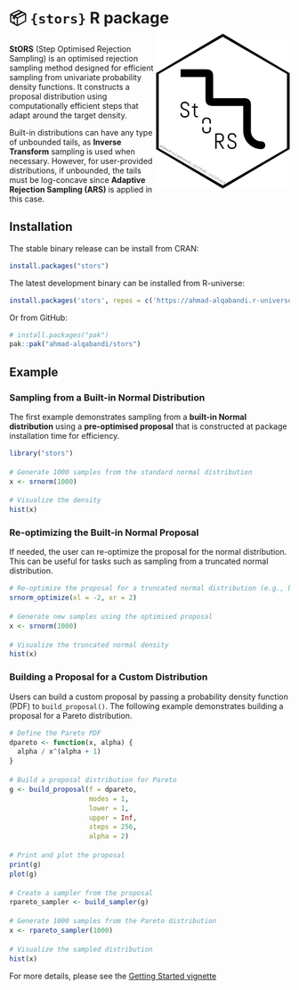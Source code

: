 # 📦 `{stors}` R package <img src="man/figures/logo.png" align="right" height="278"/>

**StORS** (Step Optimised Rejection Sampling) is an optimised rejection sampling method designed for efficient sampling from univariate probability density functions.
It constructs a proposal distribution using computationally efficient steps that adapt around the target density.

Built-in distributions can have any type of unbounded tails, as **Inverse Transform** sampling is used when necessary.
However, for user-provided distributions, if unbounded, the tails must be log-concave since **Adaptive Rejection Sampling (ARS)** is applied in this case.

## Installation

The stable binary release can be install from CRAN:

``` r
install.packages("stors")
```

The latest development binary can be installed from R-universe:

``` r
install.packages('stors', repos = c('https://ahmad-alqabandi.r-universe.dev', 'https://cloud.r-project.org'))
```

Or from GitHub:

``` r
# install.packages("pak")
pak::pak("ahmad-alqabandi/stors")
```

## Example

### Sampling from a Built-in Normal Distribution

The first example demonstrates sampling from a **built-in Normal distribution** using a **pre-optimised proposal** that is constructed at package installation time for efficiency.

``` r
library("stors")

# Generate 1000 samples from the standard normal distribution
x <- srnorm(1000)

# Visualize the density
hist(x)
```

### Re-optimizing the Built-in Normal Proposal

If needed, the user can re-optimize the proposal for the normal distribution.
This can be useful for tasks such as sampling from a truncated normal distribution.

``` r
# Re-optimize the proposal for a truncated normal distribution (e.g., between -2 and 2)
srnorm_optimize(xl = -2, xr = 2)

# Generate new samples using the optimised proposal
x <- srnorm(1000)

# Visualize the truncated normal density
hist(x)
```

### Building a Proposal for a Custom Distribution

Users can build a custom proposal by passing a probability density function (PDF) to `build_proposal()`.
The following example demonstrates building a proposal for a Pareto distribution.

``` r
# Define the Pareto PDF
dpareto <- function(x, alpha) {
  alpha / x^(alpha + 1)
}

# Build a proposal distribution for Pareto
g <- build_proposal(f = dpareto,
                    modes = 1,
                    lower = 1,
                    upper = Inf,
                    steps = 256,
                    alpha = 2)

# Print and plot the proposal
print(g)
plot(g)

# Create a sampler from the proposal
rpareto_sampler <- build_sampler(g)

# Generate 1000 samples from the Pareto distribution
x <- rpareto_sampler(1000)

# Visualize the sampled distribution
hist(x)
```

For more details, please see the [Getting Started vignette](https://ahmad-alqabandi.github.io/stors/articles/stors_package.html)

